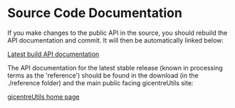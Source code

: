 # Source Code Documentation #

If you make changes to the public API in the source, you should rebuild the API documentation and commit. It will then be automatically linked below:

[Latest build API documentation](http://gicentreutils.googlecode.com/svn/trunk/giCentreUtils/reference/index.html)

The API documentation for the latest stable release (known in processing terms as the 'reference') should be found in the download (in the ./reference folder) and the main public facing gicentreUtils site:

[gicentreUtils home page](http://gicentre.org/utils)